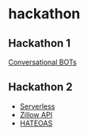 # hackathon
Hackathon 1
---
[Conversational BOTs](https://aws.amazon.com/lex)

Hackathon 2
---
- [Serverless](https://github.com/serverless/serverless#quick-start)
- [Zillow API](https://www.zillow.com/howto/api/APIOverview.htm)
- [HATEOAS](https://en.wikipedia.org/wiki/HATEOAS)
